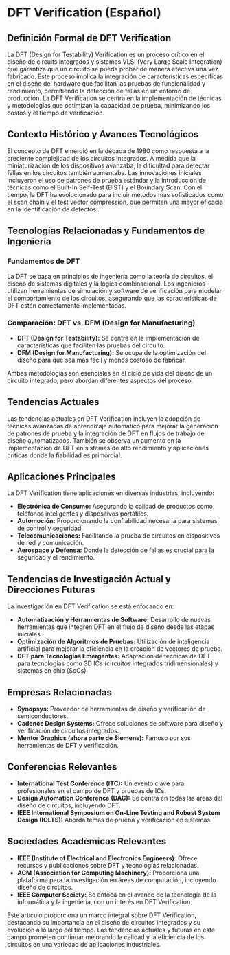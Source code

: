 # DFT Verification (Español)

## Definición Formal de DFT Verification

La DFT (Design for Testability) Verification es un proceso crítico en el diseño de circuits integrados y sistemas VLSI (Very Large Scale Integration) que garantiza que un circuito se pueda probar de manera efectiva una vez fabricado. Este proceso implica la integración de características específicas en el diseño del hardware que facilitan las pruebas de funcionalidad y rendimiento, permitiendo la detección de fallas en un entorno de producción. La DFT Verification se centra en la implementación de técnicas y metodologías que optimizan la capacidad de prueba, minimizando los costos y el tiempo de verificación.

## Contexto Histórico y Avances Tecnológicos

El concepto de DFT emergió en la década de 1980 como respuesta a la creciente complejidad de los circuitos integrados. A medida que la miniaturización de los dispositivos avanzaba, la dificultad para detectar fallas en los circuitos también aumentaba. Las innovaciones iniciales incluyeron el uso de patrones de prueba estándar y la introducción de técnicas como el Built-In Self-Test (BIST) y el Boundary Scan. Con el tiempo, la DFT ha evolucionado para incluir métodos más sofisticados como el scan chain y el test vector compression, que permiten una mayor eficacia en la identificación de defectos.

## Tecnologías Relacionadas y Fundamentos de Ingeniería

### Fundamentos de DFT

La DFT se basa en principios de ingeniería como la teoría de circuitos, el diseño de sistemas digitales y la lógica combinacional. Los ingenieros utilizan herramientas de simulación y software de verificación para modelar el comportamiento de los circuitos, asegurando que las características de DFT estén correctamente implementadas.

### Comparación: DFT vs. DFM (Design for Manufacturing)

- **DFT (Design for Testability):** Se centra en la implementación de características que faciliten las pruebas del circuito.
- **DFM (Design for Manufacturing):** Se ocupa de la optimización del diseño para que sea más fácil y menos costoso de fabricar.

Ambas metodologías son esenciales en el ciclo de vida del diseño de un circuito integrado, pero abordan diferentes aspectos del proceso.

## Tendencias Actuales

Las tendencias actuales en DFT Verification incluyen la adopción de técnicas avanzadas de aprendizaje automático para mejorar la generación de patrones de prueba y la integración de DFT en flujos de trabajo de diseño automatizados. También se observa un aumento en la implementación de DFT en sistemas de alto rendimiento y aplicaciones críticas donde la fiabilidad es primordial.

## Aplicaciones Principales

La DFT Verification tiene aplicaciones en diversas industrias, incluyendo:

- **Electrónica de Consumo:** Asegurando la calidad de productos como teléfonos inteligentes y dispositivos portátiles.
- **Automoción:** Proporcionando la confiabilidad necesaria para sistemas de control y seguridad.
- **Telecomunicaciones:** Facilitando la prueba de circuitos en dispositivos de red y comunicación.
- **Aerospace y Defensa:** Donde la detección de fallas es crucial para la seguridad y el rendimiento.

## Tendencias de Investigación Actual y Direcciones Futuras

La investigación en DFT Verification se está enfocando en:

- **Automatización y Herramientas de Software:** Desarrollo de nuevas herramientas que integren DFT en el flujo de diseño desde las etapas iniciales.
- **Optimización de Algoritmos de Pruebas:** Utilización de inteligencia artificial para mejorar la eficiencia en la creación de vectores de prueba.
- **DFT para Tecnologías Emergentes:** Adaptación de técnicas de DFT para tecnologías como 3D ICs (circuitos integrados tridimensionales) y sistemas en chip (SoCs).

## Empresas Relacionadas

- **Synopsys:** Proveedor de herramientas de diseño y verificación de semiconductores.
- **Cadence Design Systems:** Ofrece soluciones de software para diseño y verificación de circuitos integrados.
- **Mentor Graphics (ahora parte de Siemens):** Famoso por sus herramientas de DFT y verificación.

## Conferencias Relevantes

- **International Test Conference (ITC):** Un evento clave para profesionales en el campo de DFT y pruebas de ICs.
- **Design Automation Conference (DAC):** Se centra en todas las áreas del diseño de circuitos, incluyendo DFT.
- **IEEE International Symposium on On-Line Testing and Robust System Design (IOLTS):** Aborda temas de prueba y verificación en sistemas.

## Sociedades Académicas Relevantes

- **IEEE (Institute of Electrical and Electronics Engineers):** Ofrece recursos y publicaciones sobre DFT y tecnologías relacionadas.
- **ACM (Association for Computing Machinery):** Proporciona una plataforma para la investigación en áreas de computación, incluyendo diseño de circuitos.
- **IEEE Computer Society:** Se enfoca en el avance de la tecnología de la informática y la ingeniería, con un interés en DFT Verification.

Este artículo proporciona un marco integral sobre DFT Verification, destacando su importancia en el diseño de circuitos integrados y su evolución a lo largo del tiempo. Las tendencias actuales y futuras en este campo prometen continuar mejorando la calidad y la eficiencia de los circuitos en una variedad de aplicaciones industriales.